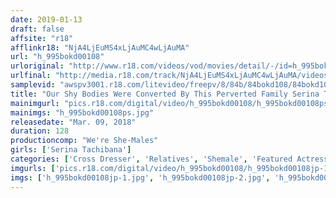 ```yaml
---
date: 2019-01-13
draft: false
affsite: "r18"
afflinkr18: "NjA4LjEuMS4xLjAuMC4wLjAuMA"
url: "h_995bokd00108"
urloriginal: "http://www.r18.com/videos/vod/movies/detail/-/id=h_995bokd00108"
urlfinal: "http://media.r18.com/track/NjA4LjEuMS4xLjAuMC4wLjAuMA/videos/vod/movies/detail/-/id=h_995bokd00108"
samplevid: "awspv3001.r18.com/litevideo/freepv/8/84b/84bokd108/84bokd108_dmb_w.mp4"
title: "Our Shy Bodies Were Converted By This Perverted Family Serina Tachibana"
mainimgurl: "pics.r18.com/digital/video/h_995bokd00108/h_995bokd00108ps.jpg"
mainimgs: "h_995bokd00108ps.jpg"
releasedate: "Mar. 09, 2018"
duration: 128
productioncomp: "We're She-Males"
girls: ['Serina Tachibana']
categories: ['Cross Dresser', 'Relatives', 'Shemale', 'Featured Actress', 'Creampie', 'Threesome / Foursome', 'Anal Sex', 'Hi-Def']
imgurls: ['pics.r18.com/digital/video/h_995bokd00108/h_995bokd00108jp-1.jpg', 'pics.r18.com/digital/video/h_995bokd00108/h_995bokd00108jp-2.jpg', 'pics.r18.com/digital/video/h_995bokd00108/h_995bokd00108jp-3.jpg', 'pics.r18.com/digital/video/h_995bokd00108/h_995bokd00108jp-4.jpg', 'pics.r18.com/digital/video/h_995bokd00108/h_995bokd00108jp-5.jpg', 'pics.r18.com/digital/video/h_995bokd00108/h_995bokd00108jp-6.jpg', 'pics.r18.com/digital/video/h_995bokd00108/h_995bokd00108jp-7.jpg', 'pics.r18.com/digital/video/h_995bokd00108/h_995bokd00108jp-8.jpg', 'pics.r18.com/digital/video/h_995bokd00108/h_995bokd00108jp-9.jpg', 'pics.r18.com/digital/video/h_995bokd00108/h_995bokd00108jp-10.jpg', 'pics.r18.com/digital/video/h_995bokd00108/h_995bokd00108jp-11.jpg', 'pics.r18.com/digital/video/h_995bokd00108/h_995bokd00108jp-12.jpg', 'pics.r18.com/digital/video/h_995bokd00108/h_995bokd00108jp-13.jpg', 'pics.r18.com/digital/video/h_995bokd00108/h_995bokd00108jp-14.jpg', 'pics.r18.com/digital/video/h_995bokd00108/h_995bokd00108jp-15.jpg', 'pics.r18.com/digital/video/h_995bokd00108/h_995bokd00108jp-16.jpg', 'pics.r18.com/digital/video/h_995bokd00108/h_995bokd00108jp-17.jpg', 'pics.r18.com/digital/video/h_995bokd00108/h_995bokd00108jp-18.jpg', 'pics.r18.com/digital/video/h_995bokd00108/h_995bokd00108jp-19.jpg', 'pics.r18.com/digital/video/h_995bokd00108/h_995bokd00108jp-20.jpg']
imgs: ['h_995bokd00108jp-1.jpg', 'h_995bokd00108jp-2.jpg', 'h_995bokd00108jp-3.jpg', 'h_995bokd00108jp-4.jpg', 'h_995bokd00108jp-5.jpg', 'h_995bokd00108jp-6.jpg', 'h_995bokd00108jp-7.jpg', 'h_995bokd00108jp-8.jpg', 'h_995bokd00108jp-9.jpg', 'h_995bokd00108jp-10.jpg', 'h_995bokd00108jp-11.jpg', 'h_995bokd00108jp-12.jpg', 'h_995bokd00108jp-13.jpg', 'h_995bokd00108jp-14.jpg', 'h_995bokd00108jp-15.jpg', 'h_995bokd00108jp-16.jpg', 'h_995bokd00108jp-17.jpg', 'h_995bokd00108jp-18.jpg', 'h_995bokd00108jp-19.jpg', 'h_995bokd00108jp-20.jpg']
---
```


